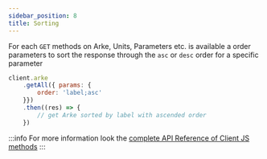 ```yaml
---
sidebar_position: 8
title: Sorting
---
```


For each `GET` methods on Arke, Units, Parameters etc. is available a order parameters
to sort the response through the `asc` or `desc` order for a specific parameter

```js
client.arke
    .getAll({ params: {
        order: 'label;asc'
    }})
    .then((res) => {
        // get Arke sorted by label with ascended order
    })
```

:::info
For more information look the [complete API Reference of Client JS methods](https://arkemishub.github.io/arke-monorepo/docs/)
:::